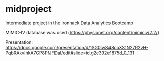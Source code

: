 # midproject
Intermediate project in the Ironhack Data Analytics Bootcamp

MIMIC-IV database was used (https://physionet.org/content/mimiciv/2.2/)

Presentation: https://docs.google.com/presentation/d/1SG0lwS48coXS1N27R2vH-PqbRAkvIhkA7GP8PfJFDaI/edit#slide=id.g2e392e1875d_0_131